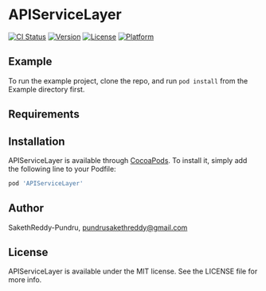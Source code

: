 # APIServiceLayer

[![CI Status](https://img.shields.io/travis/SakethReddy-Pundru/APIServiceLayer.svg?style=flat)](https://travis-ci.org/SakethReddy-Pundru/APIServiceLayer)
[![Version](https://img.shields.io/cocoapods/v/APIServiceLayer.svg?style=flat)](https://cocoapods.org/pods/APIServiceLayer)
[![License](https://img.shields.io/cocoapods/l/APIServiceLayer.svg?style=flat)](https://cocoapods.org/pods/APIServiceLayer)
[![Platform](https://img.shields.io/cocoapods/p/APIServiceLayer.svg?style=flat)](https://cocoapods.org/pods/APIServiceLayer)

## Example

To run the example project, clone the repo, and run `pod install` from the Example directory first.

## Requirements

## Installation

APIServiceLayer is available through [CocoaPods](https://cocoapods.org). To install
it, simply add the following line to your Podfile:

```ruby
pod 'APIServiceLayer'
```

## Author

SakethReddy-Pundru, pundrusakethreddy@gmail.com

## License

APIServiceLayer is available under the MIT license. See the LICENSE file for more info.

